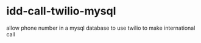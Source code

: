 # idd-call-twilio-mysql
allow phone number in a mysql database to use twilio to make international call
